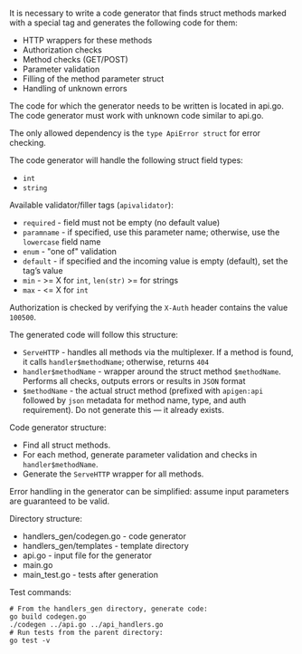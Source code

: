 It is necessary to write a code generator that finds struct methods marked with a special tag and generates the following code for them:

* HTTP wrappers for these methods
* Authorization checks
* Method checks (GET/POST)
* Parameter validation
* Filling of the method parameter struct
* Handling of unknown errors
 
The code for which the generator needs to be written is located in api.go. The code generator must work with unknown code similar to api.go.
 
The only allowed dependency is the `type ApiError struct` for error checking.
 
The code generator will handle the following struct field types:
* `int`
* `string`
 
Available validator/filler tags (`apivalidator`):
* `required` - field must not be empty (no default value)
* `paramname` - if specified, use this parameter name; otherwise, use the `lowercase` field name
* `enum` - "one of" validation
* `default` - if specified and the incoming value is empty (default), set the tag’s value
* `min` - >= X for `int`, `len(str)` >= for strings
* `max` - <= X for `int`
 
Authorization is checked by verifying the `X-Auth` header contains the value `100500`.
 
The generated code will follow this structure:
 
- `ServeHTTP` - handles all methods via the multiplexer. If a method is found, it calls `handler$methodName`; otherwise, returns `404`
- `handler$methodName` - wrapper around the struct method `$methodName`. Performs all checks, outputs errors or results in `JSON` format
- `$methodName` - the actual struct method (prefixed with `apigen:api` followed by `json` metadata for method name, type, and auth requirement). Do not generate this — it already exists.
 
Code generator structure:

* Find all struct methods.
* For each method, generate parameter validation and checks in `handler$methodName`.
* Generate the `ServeHTTP` wrapper for all methods.
 
Error handling in the generator can be simplified: assume input parameters are guaranteed to be valid.

Directory structure:

* handlers_gen/codegen.go -  code generator
* handlers_gen/templates - template directory
* api.go -  input file for the generator
* main.go
* main_test.go - tests after generation

Test commands:
``` shell
# From the handlers_gen directory, generate code:  
go build codegen.go
./codegen ../api.go ../api_handlers.go
# Run tests from the parent directory: 
go test -v
```
